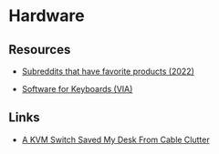 # Hardware

## Resources

- [Subreddits that have favorite products (2022)](https://www.looria.com/reddit)

- [Software for Keyboards (VIA)](https://www.caniusevia.com/)

## Links

- [A KVM Switch Saved My Desk From Cable Clutter](https://www.nytimes.com/wirecutter/blog/kvm-switch-to-declutter-desk/)